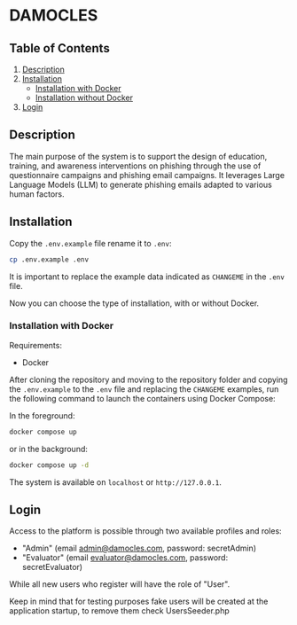 # DAMOCLES

## Table of Contents

1. [Description](#description)
2. [Installation](#installation)
    - [Installation with Docker](#installation-with-docker)
    - [Installation without Docker](#installation-without-docker)
3. [Login](#login)

## Description

The main purpose of the system is to support the design of education, training, and awareness interventions on phishing through the use of questionnaire campaigns and phishing email campaigns. It leverages Large Language Models (LLM) to generate phishing emails adapted to various human factors.

## Installation

Copy the `.env.example` file rename it to `.env`:

```bash
cp .env.example .env
```

It is important to replace the example data indicated as `CHANGEME` in the `.env` file.

Now you can choose the type of installation, with or without Docker.

### Installation with Docker

Requirements:

-   Docker

After cloning the repository and moving to the repository folder and copying the `.env.example` to the `.env` file and replacing the `CHANGEME` examples, run the following command to launch the containers using Docker Compose:

In the foreground:

```bash
docker compose up
```

or in the background:

```bash
docker compose up -d
```

The system is available on `localhost` or `http://127.0.0.1`.

## Login

Access to the platform is possible through two available profiles and roles:

-   "Admin" (email admin@damocles.com, password: secretAdmin)
-   "Evaluator" (email evaluator@damocles.com, password: secretEvaluator)

While all new users who register will have the role of "User".

Keep in mind that for testing purposes fake users will be created at the application startup, to remove them check UsersSeeder.php
